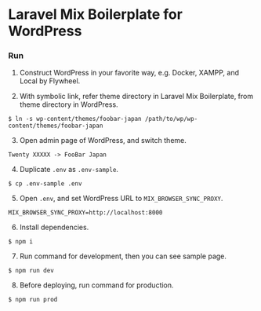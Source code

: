 # Laravel Mix Boilerplate for WordPress

### Run

1. Construct WordPress in your favorite way, e.g. Docker, XAMPP, and Local by Flywheel.

2. With symbolic link, refer theme directory in Laravel Mix Boilerplate, from theme directory in WordPress.
```
$ ln -s wp-content/themes/foobar-japan /path/to/wp/wp-content/themes/foobar-japan
```

3. Open admin page of WordPress, and switch theme.
```
Twenty XXXXX -> FooBar Japan
```

4. Duplicate `.env` as `.env-sample`.
```
$ cp .env-sample .env
```

5. Open `.env`, and set WordPress URL to `MIX_BROWSER_SYNC_PROXY`.
```
MIX_BROWSER_SYNC_PROXY=http://localhost:8000
```

6. Install dependencies.
```
$ npm i
```

7. Run command for development, then you can see sample page.
```
$ npm run dev
```

8. Before deploying, run command for production.
```
$ npm run prod
```
